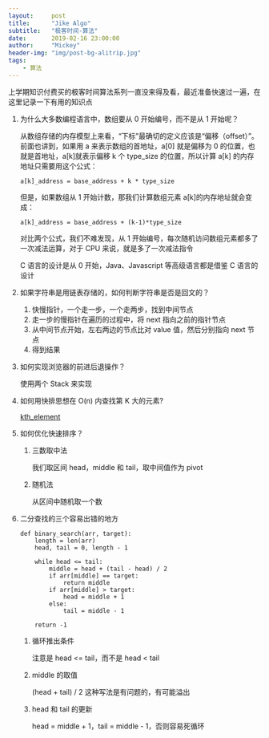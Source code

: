```yaml
---
layout:     post
title:      "Jike Algo"
subtitle:   "极客时间-算法"
date:       2019-02-16 23:00:00
author:     "Mickey"
header-img: "img/post-bg-alitrip.jpg"
tags:
    - 算法
---
```


上学期知识付费买的极客时间算法系列一直没来得及看，最近准备快速过一遍，在这里记录一下有用的知识点

1. 为什么大多数编程语言中，数组要从 0 开始编号，而不是从 1 开始呢？

	从数组存储的内存模型上来看，“下标”最确切的定义应该是“偏移（offset）”。前面也讲到，如果用 a 来表示数组的首地址，a[0] 就是偏移为 0 的位置，也就是首地址，a[k]就表示偏移 k 个 type_size 的位置，所以计算 a[k] 的内存地址只需要用这个公式：

	```
	a[k]_address = base_address + k * type_size
	```
	
	但是，如果数组从 1 开始计数，那我们计算数组元素 a[k]的内存地址就会变成：
	
	```
	a[k]_address = base_address + (k-1)*type_size
	```
	
	对比两个公式，我们不难发现，从 1 开始编号，每次随机访问数组元素都多了一次减法运算，对于 CPU 来说，就是多了一次减法指令
	
	C 语言的设计是从 0 开始，Java、Javascript 等高级语言都是借鉴 C 语言的设计

2. 如果字符串是用链表存储的，如何判断字符串是否是回文的？
 
    1. 快慢指针，一个走一步，一个走两步，找到中间节点
    2. 走一步的慢指针在遍历的过程中，将 next 指向之前的指针节点
    3. 从中间节点开始，左右两边的节点比对 value 值，然后分别指向 next 节点
    4. 得到结果

3. 如何实现浏览器的前进后退操作？

    使用两个 Stack 来实现

4. 如何用快排思想在 O(n) 内查找第 K 大的元素?

    [kth_element](https://github.com/mickey0524/classical-data-structure-algorithm/blob/master/kth_element.py)

5. 如何优化快速排序？

    1. 三数取中法

        我们取区间 head，middle 和 tail，取中间值作为 pivot

    2. 随机法

        从区间中随机取一个数

6. 二分查找的三个容易出错的地方

    ```
    def binary_search(arr, target):
        length = len(arr)
        head, tail = 0, length - 1
        
        while head <= tail:
            middle = head + (tail - head) / 2
            if arr[middle] == target:
                return middle
            if arr[middle] > target:
                head = middle + 1
            else:
                tail = middle - 1
        
        return -1
    ```

    1. 循环推出条件

        注意是 head <= tail，而不是 head < tail
    
    2. middle 的取值

        (head + tail) / 2 这种写法是有问题的，有可能溢出

    3. head 和 tail 的更新

        head = middle + 1，tail = middle - 1，否则容易死循环
